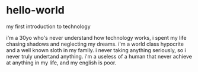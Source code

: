 # hello-world
my first introduction to technology

i'm a 30yo who's never understand how technology works, i spent my life chasing shadows and neglecting my dreams. i'm a world class hypocrite and a well known sloth in my family.
i never taking anything seriously, so i never truly undertand anything. i'm a useless of a human that never achieve at anything in my life, and my english is poor.
